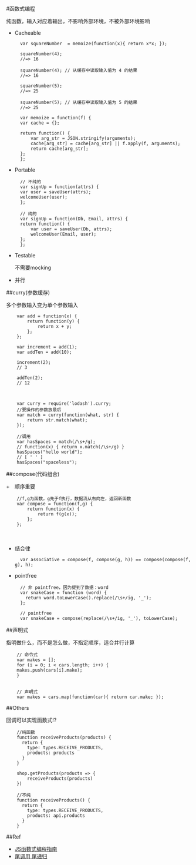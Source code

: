

#函数式编程

纯函数，输入对应着输出，不影响外部环境，不被外部环境影响

+ Cacheable

		var squareNumber  = memoize(function(x){ return x*x; });
		
		squareNumber(4);
		//=> 16
		
		squareNumber(4); // 从缓存中读取输入值为 4 的结果
		//=> 16
		
		squareNumber(5);
		//=> 25
		
		squareNumber(5); // 从缓存中读取输入值为 5 的结果
		//=> 25
		
		var memoize = function(f) {
		var cache = {};
		
		return function() {
			var arg_str = JSON.stringify(arguments);
			cache[arg_str] = cache[arg_str] || f.apply(f, arguments);
			return cache[arg_str];
		};
		};
		
+ Portable

		// 不纯的
		var signUp = function(attrs) {
		var user = saveUser(attrs);
		welcomeUser(user);
		};
		
		// 纯的
		var signUp = function(Db, Email, attrs) {
		return function() {
			var user = saveUser(Db, attrs);
			welcomeUser(Email, user);
		};
		};
		
+ Testable

  不需要mocking

+ 并行

##curry(参数缓存)

多个参数输入变为单个参数输入

		var add = function(x) {
            return function(y) {
                return x + y;
            };
		};
		
		var increment = add(1);
		var addTen = add(10);
		
		increment(2);
		// 3
		
		addTen(2);
		// 12



		var curry = require('lodash').curry;
		//要操作的参数放最后
		var match = curry(function(what, str) {
		    return str.match(what);
		});
        
		//调用
		var hasSpaces = match(/\s+/g);
		// function(x) { return x.match(/\s+/g) }
		hasSpaces("hello world");
		// [ ' ' ]
		hasSpaces("spaceless");
		
##compose(代码组合)  

+　顺序重要

        //f,g为函数，g先于f执行，数据流从右向左，返回新函数
        var compose = function(f,g) {
            return function(x) {
                return f(g(x));
            };
        };
　
+ 结合律

        var associative = compose(f, compose(g, h)) == compose(compose(f, g), h);

+ pointfree

        // 非 pointfree，因为提到了数据：word
        var snakeCase = function (word) {
          return word.toLowerCase().replace(/\s+/ig, '_');
        };

        // pointfree
        var snakeCase = compose(replace(/\s+/ig, '_'), toLowerCase);

##声明式

  指明做什么，而不是怎么做，不指定顺序，适合并行计算

        // 命令式
        var makes = [];
        for (i = 0; i < cars.length; i++) {
        makes.push(cars[i].make);
        }


        // 声明式
        var makes = cars.map(function(car){ return car.make; });


##Others

回调可以实现函数式!?

		//纯函数
		function receiveProducts(products) {
		  return {
		    type: types.RECEIVE_PRODUCTS,
		    products: products
		  }
		}

		shop.getProducts(products => {
			receiveProducts(products)
		})

		//不纯
		function receiveProducts() {
		  return {
		    type: types.RECEIVE_PRODUCTS,
		    products: api.products
		  }
		}


##Ref
+ [JS函数式编程指南](https://llh911001.gitbooks.io/mostly-adequate-guide-chinese/content/index.html)
+ [尾调用 尾递归](http://es6.ruanyifeng.com/#docs/function#%E5%87%BD%E6%95%B0%E7%BB%91%E5%AE%9A)